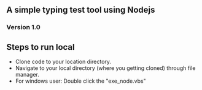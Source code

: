 ## A simple typing test tool using Nodejs ##

### Version 1.0 ###

## Steps to run local ##

* Clone code to your location directory.
* Navigate to your local directory (where you getting cloned) through file manager.
* For windows user: Double click the "exe_node.vbs"